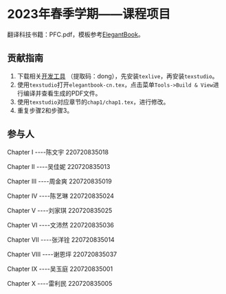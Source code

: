 
# 2023年春季学期——课程项目

翻译科技书籍：PFC.pdf，模板参考[ElegantBook](https://github.com/ElegantLaTeX/ElegantBook)。

## 贡献指南
1. 下载相关[开发工具](https://pan.baidu.com/s/1_ZLBRmA15gJzlRNJZYJElw) （提取码：dong），先安装`texlive`，再安装`texstudio`。
2. 使用`texstudio`打开`elegantbook-cn.tex`，点击菜单`Tools->Build & View`进行编译并查看生成的PDF文件。
3. 使用`texstudio`对应章节的`chap1/chap1.tex`，进行修改。
4. 重复步骤2和步骤3。


## 参与人
Chapter I  ----陈文宇 220720835018

Chapter II  ----吴佳妮 220720835013

Chapter Ⅲ  ----周金爽 220720835019

Chapter Ⅳ  ----陈艺琳 220720835024

Chapter Ⅴ  ----刘家琪 220720835025

Chapter Ⅵ  ----文沛然 220720835036

Chapter Ⅶ  ----张洋铨 220720835014

Chapter Ⅷ  ----谢恩坪 220720835037

Chapter Ⅸ  ----吴玉庭 220720835001

Chapter Ⅹ  ----雷利民 220720835005
